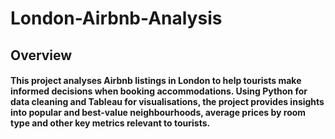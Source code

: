# London-Airbnb-Analysis

## Overview
#### This project analyses Airbnb listings in London to help tourists make informed decisions when booking accommodations. Using Python for data cleaning and Tableau for visualisations, the project provides insights into popular and best-value neighbourhoods, average prices by room type and other key metrics relevant to tourists.
